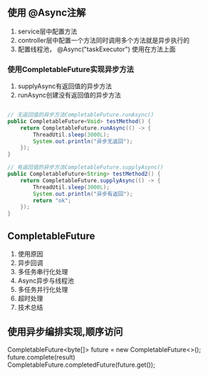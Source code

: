 ## 使用 @Async注解
1. service层中配置方法
2. controller层中配置一个方法同时调用多个方法就是异步执行的
3. 配置线程池， @Async("taskExecutor") 使用在方法上面


### 使用CompletableFuture实现异步方法
1. supplyAsync有返回值的异步方法
2. runAsync创建没有返回值的异步方法

```java

// 无返回值的异步方法CompletableFuture.runAsync()
public CompletableFuture<Void> testMethod() {
	return CompletableFuture.runAsync(() -> {
		ThreadUtil.sleep(3000L);
		System.out.println("异步无返回");
	});
}

// 有返回值的异步方法CompletableFuture.supplyAsync()
public CompletableFuture<String> testMethod2() {
	return CompletableFuture.supplyAsync(() -> {
		ThreadUtil.sleep(3000L);
		System.out.println("异步有返回");
		return "ok";
	});
}

```

## CompletableFuture
1. 使用原因
2. 异步回调
3. 多任务串行化处理
4. Async异步与线程池
5. 多任务并行化处理
6. 超时处理
7. 技术总结

## 使用异步编排实现,顺序访问
 CompletableFuture<byte[]> future = new CompletableFuture<>(); </br>
 future.complete(result) </br>
 CompletableFuture.completedFuture(future.get());


